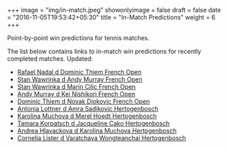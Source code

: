 +++
image = "img/in-match.jpeg"
showonlyimage = false
draft = false
date = "2016-11-05T19:53:42+05:30"
title = "In-Match Predictions"
weight = 6
+++

Point-by-point win predictions for tennis matches.

<!--more-->


The list below contains links to in-match win predictions for recently completed matches. Updated: <DATE>

<ul>
<li><a href="/match1/">Rafael Nadal d Dominic Thiem French Open</a></li>
<li><a href="/match2/">Stan Wawrinka d Andy Murray French Open</a></li>
<li><a href="/match3/">Stan Wawrinka d Marin Cilic French Open</a></li>
<li><a href="/match4/">Andy Murray d Kei Nishikori French Open</a></li>
<li><a href="/match5/">Dominic Thiem d Novak Djokovic French Open</a></li>
<li><a href="/match6/">Antonia Lottner d Amra Sadikovic Hertogenbosch</a></li>
<li><a href="/match7/">Karolina Muchova d Merel Hoedt Hertogenbosch</a></li>
<li><a href="/match8/">Tamara Korpatsch d Jacqueline Cako Hertogenbosch</a></li>
<li><a href="/match9/">Andrea Hlavackova d Karolina Muchova Hertogenbosch</a></li>
<li><a href="/match10/">Cornelia Lister d Varatchaya Wongteanchai Hertogenbosch</a></li>
</ul>
